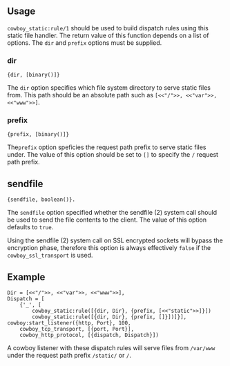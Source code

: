## Usage

`cowboy_static:rule/1` should be used to build dispatch rules using this
static file handler. The return value of this function depends on a list
of options. The `dir` and `prefix` options must be supplied.

### dir

    {dir, [binary()]}

The `dir` option specifies which file system directory to serve static files from.
This path should be an absolute path such as `[<<"/">>, <<"var">>, <<"www">>]`.

### prefix

    {prefix, [binary()]}

The`prefix` option speficies the request path prefix to serve static files under.
The value of this option should be set to `[]` to specify the `/` request path prefix.

## sendfile

    {sendfile, boolean()}.

The `sendfile` option specified whether the sendfile (2) system call should be
used to send the file contents to the client. The value of this option defaults
to `true`.

Using the sendfile (2) system call on SSL encrypted sockets will bypass the
encryption phase, therefore this option is always effectively `false` if the
`cowboy_ssl_transport` is used.

## Example

    Dir = [<<"/">>, <<"var">>, <<"www">>],
    Dispatch = [
        {'_', [
            cowboy_static:rule([{dir, Dir}, {prefix, [<<"static">>]}])
            cowboy_static:rule([{dir, Dir}, {prefix, []}])]}],
    cowboy:start_listener({http, Port}, 100,
        cowboy_tcp_transport, [{port, Port}],
        cowboy_http_protocol, [{dispatch, Dispatch}])

A cowboy listener with these dispatch rules will serve files from `/var/www`
under the request path prefix `/static/` or `/`.
